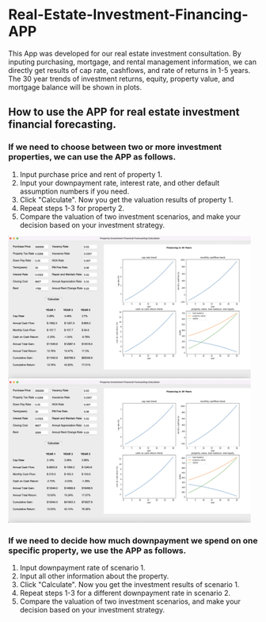 # Real-Estate-Investment-Financing-APP
This App was developed for our real estate investment consultation. By inputing purchasing, mortgage, and rental management information, we can directly get results of cap rate, cashflows, and rate of returns in 1-5 years. The 30 year trends of investment returns, equity, property value, and mortgage balance will be shown in plots.

## How to use the APP for real estate investment financial forecasting.
### If we need to choose between two or more investment properties, we can use the APP as follows.
1. Input purchase price and rent of property 1. 
2. Input your downpayment rate, interest rate, and other default assumption numbers if you need. 
3. Click "Calculate". Now you get the valuation results of property 1.
4. Repeat steps 1-3 for property 2.
5. Compare the valuation of two investment scenarios, and make your decision based on your investment strategy.

<p float="left">
  <img src="/prop-1.png" width="490" />
  <img src="/prop-2.png" width="490" /> 
</p>

### If we need to decide how much downpayment we spend on one specific property, we use the APP as follows.
1. Input downpayment rate of scenario 1.
2. Input all other information about the property.
3. Click "Calculate". Now you get the investment results of scenario 1.
4. Repeat steps 1-3 for a different downpayment rate in scenario 2.
5. Compare the valuation of two investment scenarios, and make your decision based on your investment strategy.
